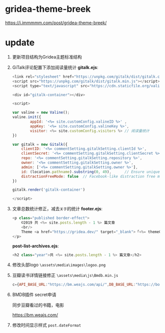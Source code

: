 # gridea-theme-breek
https://i.immmmm.com/post/gridea-theme-breek/

# update
1. 更新项目结构为Gridea主题标准结构

2. GiTalk评论配置下添加阅读量统计
    **gitalk.ejs**:
    ```javascript
    <link rel="stylesheet" href="https://unpkg.com/gitalk/dist/gitalk.css">
    <script src="https://unpkg.com/gitalk/dist/gitalk.min.js"></script>
    <script type="text/javascript" src="https://cdn.staticfile.org/valine/1.3.10/Valine.Pure.min.js"></script>

    <div id="gitalk-container"></div>

    <script>

    var valine = new Valine();
    valine.init({
            appId: '<%= site.customConfig.valineID %>' ,
            appKey: '<%= site.customConfig.valineKey %>',
            visitor: <%= site.customConfig.visitors %> // 阅读量统计
    })

    var gitalk = new Gitalk({
        clientID: '<%= commentSetting.gitalkSetting.clientId %>',
        clientSecret: '<%= commentSetting.gitalkSetting.clientSecret %>',
        repo: '<%= commentSetting.gitalkSetting.repository %>',
        owner: '<%= commentSetting.gitalkSetting.owner %>',
        admin: ['<%= commentSetting.gitalkSetting.owner %>'],
        id: (location.pathname).substring(0, 49),      // Ensure uniqueness and length less than 50
        distractionFreeMode: false  // Facebook-like distraction free mode
    })

    gitalk.render('gitalk-container')

    </script>

    ```

3. 文章总数统计修正，减去`关于`的统计
    **footer.ejs**:
    ```javascript
    <p class="published border-effect">
        ©2019 共 <%= site.posts.length - 1 %> 篇文章
        <br/>
        Theme <a href="https://gridea.dev/" target="_blank">「<%= themeConfig.themeName %>」</a> Powered by <a href="https://gridea.dev/" target="_blank">「Gridea」</a>
    </p>
    ```

    **post-list-archives.ejs**:
    ```javascript
    <h2 class="year">共 <%= site.posts.length - 1 %> 篇文章</h2>
    ```

4. 修改头部logo
`\assets\media\images\logoo.png`

5. 豆瓣读书详情链接修正
    `\assets\media\js\Bmdb.min.js`
    ```javascript
    c={API_BASE_URL:"https://bm.weajs.com/api/",DB_BASE_URL:"https://book.douban.com/subject/",
    ```
6. BMDB插件 secret申请

    同步豆瓣看过的书籍，电影
    
    https://bm.weajs.com/

7. 修改时间显示样式
    `post.dateFormat`
